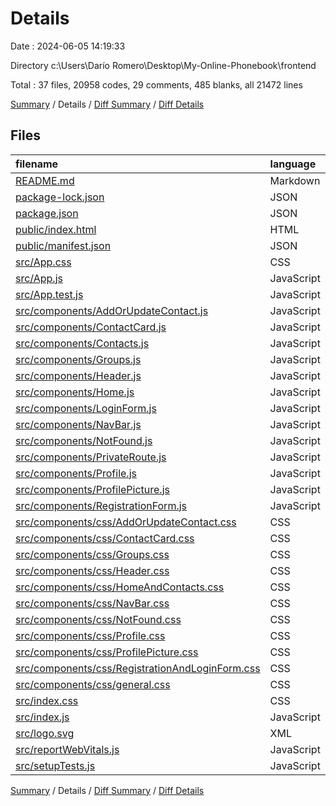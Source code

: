 # Details

Date : 2024-06-05 14:19:33

Directory c:\\Users\\Darío Romero\\Desktop\\My-Online-Phonebook\\frontend

Total : 37 files,  20958 codes, 29 comments, 485 blanks, all 21472 lines

[Summary](results.md) / Details / [Diff Summary](diff.md) / [Diff Details](diff-details.md)

## Files
| filename | language | code | comment | blank | total |
| :--- | :--- | ---: | ---: | ---: | ---: |
| [README.md](/README.md) | Markdown | 38 | 0 | 33 | 71 |
| [package-lock.json](/package-lock.json) | JSON | 18,506 | 0 | 1 | 18,507 |
| [package.json](/package.json) | JSON | 41 | 0 | 1 | 42 |
| [public/index.html](/public/index.html) | HTML | 21 | 23 | 1 | 45 |
| [public/manifest.json](/public/manifest.json) | JSON | 25 | 0 | 1 | 26 |
| [src/App.css](/src/App.css) | CSS | 33 | 0 | 6 | 39 |
| [src/App.js](/src/App.js) | JavaScript | 30 | 0 | 3 | 33 |
| [src/App.test.js](/src/App.test.js) | JavaScript | 7 | 0 | 2 | 9 |
| [src/components/AddOrUpdateContact.js](/src/components/AddOrUpdateContact.js) | JavaScript | 242 | 0 | 56 | 298 |
| [src/components/ContactCard.js](/src/components/ContactCard.js) | JavaScript | 19 | 0 | 4 | 23 |
| [src/components/Contacts.js](/src/components/Contacts.js) | JavaScript | 154 | 0 | 36 | 190 |
| [src/components/Groups.js](/src/components/Groups.js) | JavaScript | 217 | 0 | 22 | 239 |
| [src/components/Header.js](/src/components/Header.js) | JavaScript | 9 | 0 | 2 | 11 |
| [src/components/Home.js](/src/components/Home.js) | JavaScript | 69 | 0 | 23 | 92 |
| [src/components/LoginForm.js](/src/components/LoginForm.js) | JavaScript | 103 | 0 | 29 | 132 |
| [src/components/NavBar.js](/src/components/NavBar.js) | JavaScript | 23 | 0 | 5 | 28 |
| [src/components/NotFound.js](/src/components/NotFound.js) | JavaScript | 15 | 0 | 4 | 19 |
| [src/components/PrivateRoute.js](/src/components/PrivateRoute.js) | JavaScript | 17 | 0 | 6 | 23 |
| [src/components/Profile.js](/src/components/Profile.js) | JavaScript | 280 | 0 | 42 | 322 |
| [src/components/ProfilePicture.js](/src/components/ProfilePicture.js) | JavaScript | 51 | 0 | 15 | 66 |
| [src/components/RegistrationForm.js](/src/components/RegistrationForm.js) | JavaScript | 139 | 1 | 35 | 175 |
| [src/components/css/AddOrUpdateContact.css](/src/components/css/AddOrUpdateContact.css) | CSS | 126 | 0 | 20 | 146 |
| [src/components/css/ContactCard.css](/src/components/css/ContactCard.css) | CSS | 66 | 0 | 11 | 77 |
| [src/components/css/Groups.css](/src/components/css/Groups.css) | CSS | 155 | 1 | 29 | 185 |
| [src/components/css/Header.css](/src/components/css/Header.css) | CSS | 7 | 0 | 0 | 7 |
| [src/components/css/HomeAndContacts.css](/src/components/css/HomeAndContacts.css) | CSS | 121 | 0 | 20 | 141 |
| [src/components/css/NavBar.css](/src/components/css/NavBar.css) | CSS | 58 | 0 | 10 | 68 |
| [src/components/css/NotFound.css](/src/components/css/NotFound.css) | CSS | 17 | 0 | 3 | 20 |
| [src/components/css/Profile.css](/src/components/css/Profile.css) | CSS | 151 | 0 | 27 | 178 |
| [src/components/css/ProfilePicture.css](/src/components/css/ProfilePicture.css) | CSS | 76 | 0 | 15 | 91 |
| [src/components/css/RegistrationAndLoginForm.css](/src/components/css/RegistrationAndLoginForm.css) | CSS | 98 | 0 | 17 | 115 |
| [src/components/css/general.css](/src/components/css/general.css) | CSS | 6 | 0 | 0 | 6 |
| [src/index.css](/src/index.css) | CSS | 12 | 0 | 2 | 14 |
| [src/index.js](/src/index.js) | JavaScript | 12 | 0 | 1 | 13 |
| [src/logo.svg](/src/logo.svg) | XML | 1 | 0 | 0 | 1 |
| [src/reportWebVitals.js](/src/reportWebVitals.js) | JavaScript | 12 | 0 | 2 | 14 |
| [src/setupTests.js](/src/setupTests.js) | JavaScript | 1 | 4 | 1 | 6 |

[Summary](results.md) / Details / [Diff Summary](diff.md) / [Diff Details](diff-details.md)